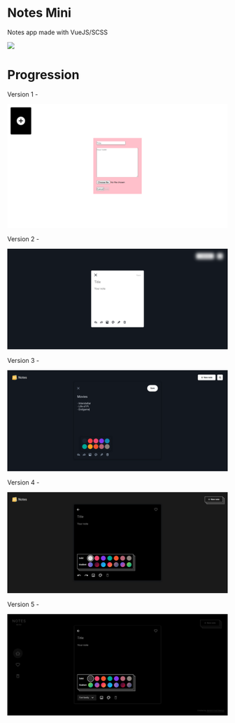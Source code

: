 # **Notes Mini**

Notes app made with VueJS/SCSS

<a href="https://zakariyaq313.github.io/notes-app/"><img src="@/assets/version-6.png"></a>


# **Progression**

Version 1 -

![Version 1](./src/assets/version-1.png)

Version 2 -

![Version 2](./src/assets/version-2.png)

Version 3 -

![Version 3](./src/assets/version-3.png)

Version 4 -

![Version 4](./src/assets/version-4.png)

Version 5 -

![Version 5](./src/assets/version-5.png)
